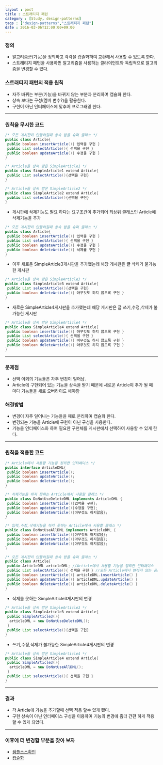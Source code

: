 ```yaml
---
layout : post
title : 스트래티지 패턴
category : [Study, design-patterns]
tags : ["design-patterns","스트래티지 패턴"]
date : 2016-03-06T12:00:00+09:00
---
```


### 정의
- 알고리즘군(기능)을 정의하고 각각을 캡슐화하여 교환해서 사용할 수 있도록 한다.
- 스트래티지 패턴을 사용하면 알고리즘을 사용하는 클라이언트와 독립적으로 알고리즘을 변경할 수 있다.

### 스트래티지 패턴의 적용 원칙
- 자주 바뀌는 부분(기능)을 바뀌지 않는 부분과 분리하여 캡슐화 한다.
- 상속 보다는 구성(멤버 변수?)을 활용한다.
- 구현이 아닌 인터페이스에 맞추어 프로그래밍 한다.

--------------------------
### 원칙을 무시한 코드

```java
/* 모든 게시판이 만들어질때 상속 받을 슈퍼 클래스 */
public class Article{
 public boolean insertArticle(){ 입력을 구현 }
 public List selectArticle(){ 선택을 구현 }
 public boolean updateArticle(){ 수정을 구현 }
}
```

```java
/* Article을 상속 받은 SimpleArticle1 */
public class SimpleArticle1 extend Article{
 public List selectArticle(){선택을 구현}
}
```

```java
/* Article을 상속 받은 SimpleArticle2 */
public class SimpleArticle2 extend Article{
 public List selectArticle(){선택을 구현}
}
```

- 게시판에 삭제기능도 필요 하다는 요구조건이 추가되어 최상위 클래스인 Article에 삭제기능을 추가

```java
/* 모든 게시판이 만들어질때 상속 받을 슈퍼 클래스 */
public class Article{
 public boolean insertArticle(){ 입력을 구현 }
 public List selectArticle(){ 선택을 구현 }
 public boolean updateArticle(){ 수정을 구현 }
 public boolean deleteArticle(){ 삭제를 구현 }
}
```

- 이후 새로운 SimpleArticle3게시판을 추가했는데 해당 게시판은 글 삭제가 불가능한 게시판

```java
/* Article을 상속 받은 SimpleArticle3 */
public class SimpleArticle3 extend Article{
 public List selectArticle(){선택을 구현}
 public boolean deleteArticle(){ 아무것도 하지 않도록 구현 }
}
```

- 새로운 SimpleArticle4게시판을 추가했는데 해당 게시판은 글 쓰기,수정,삭제가 불가능한 게시판

```java
/* Article을 상속 받은 SimpleArticle4 */
public class SimpleArticle4 extend Article{
 public boolean insertArticle(){ 아무것도 하지 않도록 구현 }
 public List selectArticle(){ 선택을 구현 }
 public boolean updateArticle(){ 아무것도 하지 않도록 구현 }
 public boolean deleteArticle(){ 아무것도 하지 않도록 구현 }
}
```

-----------------------------------

### 문제점
- 선택 이외의 기능들은 자주 변경이 일어남.
- Article에 구현되어 있는 기능을 상속을 받기 때문에 새로운 Article이 추가 될 때 마다 기능들을 새로 오버라이드 해야함

### 해결방법
- 변경이 자주 일어나는 기능들을 때로 분리하여 캡슐화 한다.
- 변경되는 기능을 Article에 구현이 아닌 구성을 사용한다.
- 기능을 인터페이스화 하여 필요한 구현체를 게시판에서 선택하여 사용할 수 있게 한다.

-------------------------------

### 원칙을 적용한 코드
```java
/* Article에서 사용할 기능을 정의한 인터페이스 */
public interface ArticleDML{
 public boolean insertArticle();
 public boolean updateArticle();
 public boolean deleteArticle();
}
```

```java
/* 삭제기능을 하지 못하는 Article에서 사용할 클래스 */
public class DoNotUseDeleteDML implements ArticleDML {
 public boolean insertArticle(){입력을 구현};
 public boolean updateArticle(){수정을 구현};
 public boolean deleteArticle(){아무것도 하지않음};
}
```

```java
/* 입력,수정,삭제기능을 하지 못하는 Article에서 사용할 클래스 */
public class DoNotUseAllDML implements ArticleDML {
 public boolean insertArticle(){아무것도 하지않음};
 public boolean updateArticle(){아무것도 하지않음};
 public boolean deleteArticle(){아무것도 하지않음};
}
```

```java
/* 모든 게시판이 만들어질때 상속 받을 슈퍼 클래스 */
public class Article{
 public ArticleDML articleDML; //Article에서 사용할 기능을 정의한 인터페이스
 public List selectArticle(){ 선택을 구현 } //모든 Article에서 변하지 않는 공통 기능
 public boolean insertArticle(){ articleDML.insertArticle() }
 public boolean updateArticle(){ articleDML.updateArticle() }
 public boolean deleteArticle(){ articleDML.deleteArticle() }
}
```

- 삭제를 못하는 SimpleArticle3게시판의 변경

```java
/* Article을 상속 받은 SimpleArticle3 */
public class SimpleArticle3 extend Article{
 public SimpleArticle3(){
  articleDML = new DoNotUseDeleteDML();
 }
 public List selectArticle(){선택을 구현}
}
```

- 쓰기,수정,삭제가 불가능한 SimpleArticle4게시판의 변경

```java
/* Article을 상속 받은 SimpleArticle4 */
public class SimpleArticle4 extend Article{
 public SimpleArticle3(){
  articleDML = new DoNotUseAllDML();
 }
 public List selectArticle(){ 선택을 구현 }
}
```

--------------------------

### 결과
- 각 Article에 기능을 추가할때 선택 적용 할수 있게 됐다.
- 구현 상속이 아닌 인터페이스 구성을 이용하여 기능의 변경에 좀더 간편 하게 적용할 수 있게 되었다.

-------------------------------

### 이후에 더 변경할 부분을 찾아 보자
- [샘플소스확인](https://github.com/KWSStudy/DesignPartterns/tree/master/src/com/kws/stratege)
- [캡슐화](https://www.google.co.kr/webhp?sourceid=chrome-instant&ion=1&espv=2&ie=UTF-8#q=java+%EC%BA%A1%EC%8A%90%ED%99%94)
